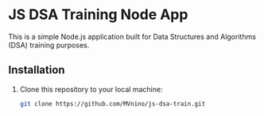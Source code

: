# JS DSA Training Node App

This is a simple Node.js application built for Data Structures and Algorithms (DSA) training purposes.

## Installation

1. Clone this repository to your local machine:
   ```bash
   git clone https://github.com/MVnino/js-dsa-train.git
